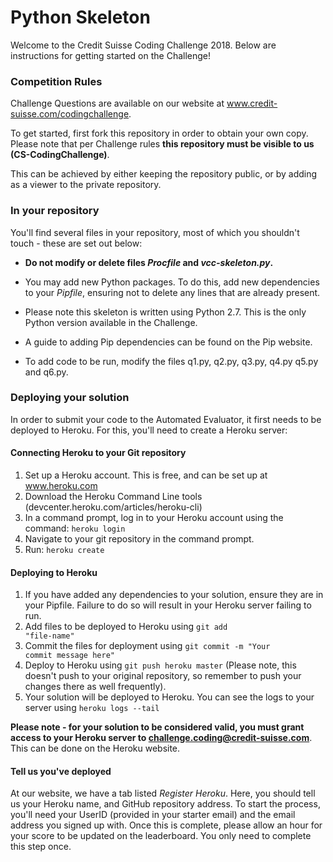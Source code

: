 # Python Skeleton

Welcome to the Credit Suisse Coding Challenge 2018. Below are instructions for getting started on the Challenge!

### Competition Rules

Challenge Questions are available on our website at www.credit-suisse.com/codingchallenge.

To get started, first fork this repository in order to obtain your own copy. Please note that per Challenge rules <b>this repository must be visible to us (CS-CodingChallenge)</b>.

This can be achieved by either keeping the repository public, or by adding <insert username here> as a viewer to the private repository.

### In your repository

You'll find several files in your repository, most of which you shouldn't touch - these are set out below:

- <b> Do not modify or delete files <i>Procfile</i> and <i>vcc-skeleton.py</i>.</b>

- You may add new Python packages. To do this, add new dependencies to your <i>Pipfile</i>, ensuring not to delete any lines that are already present.

- Please note this skeleton is written using Python 2.7. This is the only Python version available in the Challenge.

- A guide to adding Pip dependencies can be found on the Pip website.

- To add code to be run, modify the files q1.py, q2.py, q3.py, q4.py q5.py and q6.py.

### Deploying your solution

In order to submit your code to the Automated Evaluator, it first needs to be deployed to Heroku. For this, you'll need to create a Heroku server:

#### Connecting Heroku to your Git repository

1) Set up a Heroku account. This is free, and can be set up at www.heroku.com
2) Download the Heroku Command Line tools (devcenter.heroku.com/articles/heroku-cli)
3) In a command prompt, log in to your Heroku account using the command: <code>heroku login</code>
4) Navigate to your git repository in the command prompt.
5) Run: <code>heroku create</code>

#### Deploying to Heroku

1) If you have added any dependencies to your solution, ensure they are in your Pipfile. Failure to do so will result in your Heroku server failing to run.
2) Add files to be deployed to Heroku using <code>git add "file-name"</code> 
3) Commit the files for deployment using <code>git commit -m "Your commit message here"</code>
4) Deploy to Heroku using <code>git push heroku master</code> (Please note, this doesn't push to your original repository, so remember to push your changes there as well frequently).
5) Your solution will be deployed to Heroku. You can see the logs to your server using <code>heroku logs --tail</code>

<b>Please note - for your solution to be considered valid, you must grant access to your Heroku server to challenge.coding@credit-suisse.com</b>. This can be done on the Heroku website.

#### Tell us you've deployed

At our website, we have a tab listed <i>Register Heroku</i>. Here, you should tell us your Heroku name, and GitHub repository address. To start the process, you'll need your UserID (provided in your starter email) and the email address you signed up with. Once this is complete, please allow an hour for your score to be updated on the leaderboard. You only need to complete this step once.